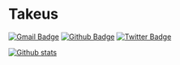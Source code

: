 # Takeus
[![Gmail Badge](https://img.shields.io/badge/-takeusv1@protonmail.com-c14438?style=flat&logo=Gmail&logoColor=white&link=mailto:takeusv1@protonmail.com)](mailto:takeusv1@protonmail.com) [![Github Badge](https://img.shields.io/badge/-pomme2terree-grey?style=flat&logo=github&logoColor=white&link=https://github.com/pomme2terree/)](https://www.github.com/pomme2terree/) [![Twitter Badge](https://img.shields.io/badge/-TakeusP-00acee?style=flat&logo=twitter&logoColor=white&link=https://twitter.com/TakeusP/)](https://www.twitter.com/TakeusP/) 

[![Github stats](https://github-readme-stats.vercel.app/api?username=pomme2terree&show_icons=true&include_all_commits=true)](https://github.com/pomme2terree/github-readme-stats)

